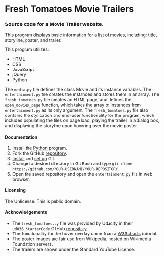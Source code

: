 # Fresh Tomatoes Movie Trailers

### Source code for a Movie Trailer website.
This program displays basic information for a list of movies, including: title, storyline, poster, and trailer.

This program utilizes:
* HTML
* CSS
* JavaScript
* jQuery
* Python

The `media.py` file defines the class Movie and its instance variables. The `entertainment.py` file creates the instances and stores them in an array. The `fresh_tomatoes.py` file creates an HTML page, and defines the `open_movies_page` function, which takes the array of instances from `entertainment.py` as its only argument. The `fresh_tomatoes.py` file also contains the stylization and end-user functionality for the program, which includes populating the tiles on page load, playing the trailer in a dialog box, and displaying the storyline upon hovering over the movie poster.

#### Documentation
1. Install the [Python](https://www.python.org/) program.
2. Fork the GitHub [repository](https://github.com/mejeter/movie-trailer.git).
3. [Install](https://git-scm.com/downloads) and [set up](https://git-scm.com/book/en/v2/Getting-Started-First-Time-Git-Setup) Git.
4. Change to desired directory in Git Bash and type `git clone https://github.com/YOUR-USERNAME/YOUR-REPOSITORY`.
5. Open the saved repository and open the `entertainment.py` file in web browser.

#### Licensing
The Unlicense. This is public domain.

#### Acknowledgements
* The `fresh_tomatoes.py` file was provided by Udacity in their `ud036_StarterCode` GitHub [repository](https://github.com/udacity/ud036_StarterCode).
* The functionality for the hover overlay came from a [W3Schools](https://www.w3schools.com/howto/howto_css_image_overlay_title.asp) tutorial.
* The poster images are fair use from Wikipedia, hosted on Wikimedia Foundation servers.
* The trailers are shown under the Standard YouTube License.

